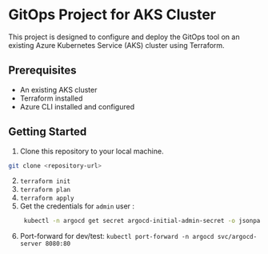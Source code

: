 # GitOps Project for AKS Cluster

This project is designed to configure and deploy the GitOps tool on an existing Azure Kubernetes Service (AKS) cluster using Terraform.

## Prerequisites

- An existing AKS cluster
- Terraform installed
- Azure CLI installed and configured

## Getting Started

1. Clone this repository to your local machine.

```bash
git clone <repository-url>
```
2. `terraform init`
3. `terraform plan`
4. `terraform apply`
5. Get the credentials for `admin` user :
   ```bash
    kubectl -n argocd get secret argocd-initial-admin-secret -o jsonpath="{.data.password}" | base64 -d
   ```
6. Port-forward for dev/test:
    `kubectl port-forward -n argocd svc/argocd-server 8080:80`